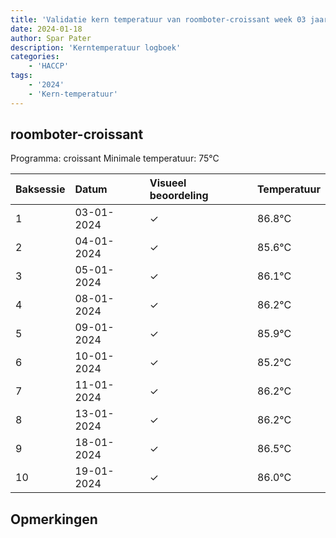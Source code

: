 ```yaml
---
title: 'Validatie kern temperatuur van roomboter-croissant week 03 jaar 2024'
date: 2024-01-18
author: Spar Pater
description: 'Kerntemperatuur logboek'
categories:
    - 'HACCP'
tags:
    - '2024'
    - 'Kern-temperatuur'
---
```


## roomboter-croissant

Programma: croissant
Minimale temperatuur: 75°C

| Baksessie | Datum | Visueel beoordeling | Temperatuur |
|:---|:---|:---|:---|
| 1 | 03-01-2024 | &check; | 86.8°C |
| 2 | 04-01-2024 | &check; | 85.6°C |
| 3 | 05-01-2024 | &check; | 86.1°C |
| 4 | 08-01-2024 | &check; | 86.2°C |
| 5 | 09-01-2024 | &check; | 85.9°C |
| 6 | 10-01-2024 | &check; | 85.2°C |
| 7 | 11-01-2024 | &check; | 86.2°C |
| 8 | 13-01-2024 | &check; | 86.2°C |
| 9 | 18-01-2024 | &check; | 86.5°C |
| 10 | 19-01-2024 | &check; | 86.0°C |

## Opmerkingen



